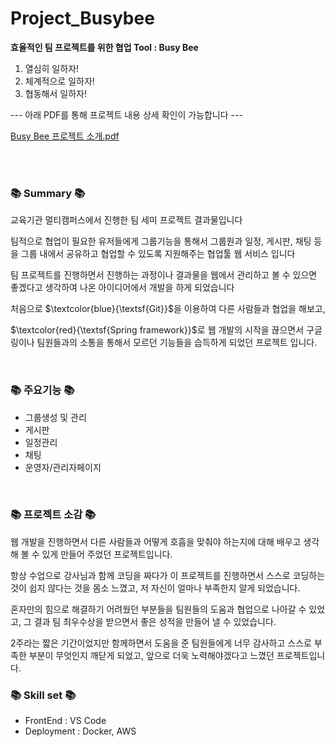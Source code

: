 # Project_Busybee
**효율적인 팀 프로젝트를 위한 협업 Tool : Busy Bee**

1. 열심히 일하자!
2. 체계적으로 일하자!
3. 협동해서 일하자!
   
--- 아래 PDF를 통해 프로젝트 내용 상세 확인이 가능합니다 ---

[Busy Bee 프로젝트 소개.pdf](https://github.com/onlyoy/Project_Busybee/files/11622914/_.10_._.pdf)

<br/><br/>
<h3>📚 Summary 📚</h3>
교육기관 멀티캠퍼스에서 진행한 팀 세미 프로젝트 결과물입니다

팀적으로 협업이 필요한 유저들에게 그룹기능을 통해서 그룹원과 일정, 게시판, 채팅 등을 그룹 내에서 공유하고 협업할 수 있도록 지원해주는 협업툴 웹 서비스 입니다

팀 프로젝트를 진행하면서 진행하는 과정이나 결과물을 웹에서 관리하고 볼 수 있으면 좋겠다고 생각하여 나온 아이디어에서 개발을 하게 되었습니다

처음으로 $\textcolor{blue}{\textsf{Git}}$을 이용하여 다른 사람들과 협업을 해보고,

$\textcolor{red}{\textsf{Spring framework}}$로 웹 개발의 시작을 끊으면서 구글링이나 팀원들과의 소통을 통해서 모르던 기능들을 습득하게 되었던 프로젝트 입니다.

<br/>
<h3>📚 주요기능 📚</h3>
<ul>
   <li>그룹생성 및 관리</li>
   <li>게시판</li>
   <li>일정관리</li>
   <li>채팅</li>
   <li>운영자/관리자페이지</li>
</ul>

<br/>
<h3>📚 프로젝트 소감 📚</h3>
웹 개발을 진행하면서 다른 사람들과 어떻게 호흡을 맞춰야 하는지에 대해 배우고 생각해 볼 수 있게 만들어 주었던 프로젝트입니다.

항상 수업으로 강사님과 함께 코딩을 짜다가 이 프로젝트를 진행하면서 스스로 코딩하는 것이 쉽지 않다는 것을 몸소 느꼈고, 저 자신이 얼마나 부족한지 알게 되었습니다.

혼자만의 힘으로 해결하기 어려웠던 부분들을 팀원들의 도움과 협업으로 나아갈 수 있었고, 그 결과 팀 최우수상을 받으면서 좋은 성적을 만들어 낼 수 있었습니다.

2주라는 짧은 기간이었지만 함께하면서 도움을 준 팀원들에게 너무 감사하고 스스로 부족한 부분이 무엇인지 깨닫게 되었고, 앞으로 더욱 노력해야겠다고 느꼈던 프로젝트입니다.
<br/>
<h3>📚 Skill set 📚</h3>
<ul>
   <li>FrontEnd : VS Code</li>
   <li>Deployment : Docker, AWS</li>
</ul>
